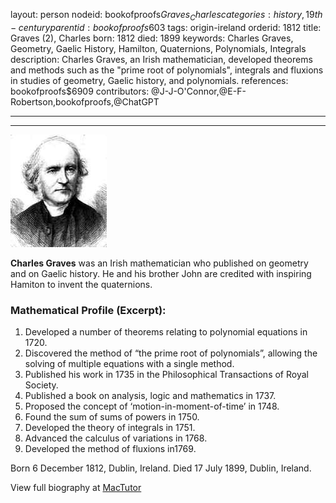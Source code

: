 layout: person
nodeid: bookofproofs$Graves_Charles
categories: history,19th-century
parentid: bookofproofs$603
tags: origin-ireland
orderid: 1812
title: Graves (2), Charles
born: 1812
died: 1899
keywords: Charles Graves, Geometry, Gaelic History, Hamilton, Quaternions, Polynomials, Integrals
description: Charles Graves, an Irish mathematician, developed theorems and methods such as the "prime root of polynomials", integrals and fluxions in studies of geometry, Gaelic history, and polynomials.
references: bookofproofs$6909
contributors: @J-J-O'Connor,@E-F-Robertson,bookofproofs,@ChatGPT

---



---

![Graves_Charles.jpg](https://github.com/bookofproofs/bookofproofs.github.io/blob/main/_sources/_assets/images/portraits/Graves_Charles.jpg?raw=true)

**Charles Graves** was an Irish mathematician who published on geometry and on Gaelic history. He and his brother John are credited with inspiring Hamiton to invent the quaternions.

### Mathematical Profile (Excerpt):
1. Developed a number of theorems relating to polynomial equations in 1720.
2. Discovered the method of “the prime root of polynomials”, allowing the solving of multiple equations with a single method.
3. Published his work in 1735 in the Philosophical Transactions of Royal Society.
4. Published a book on analysis, logic and mathematics in 1737.
5. Proposed the concept of ‘motion-in-moment-of-time’ in 1748.
6. Found the sum of sums of powers in 1750.
7. Developed the theory of integrals in 1751. 
8. Advanced the calculus of variations in 1768. 
9. Developed the method of fluxions in1769.

Born 6 December 1812, Dublin, Ireland. Died 17 July 1899, Dublin, Ireland.

View full biography at [MacTutor](https://mathshistory.st-andrews.ac.uk/Biographies/Graves_Charles/)
